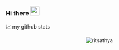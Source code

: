 ### Hi there <img src="https://media.giphy.com/media/hvRJCLFzcasrR4ia7z/giphy.gif" width="25px">

<!--
**ritsathya/ritsathya** is a ✨ _special_ ✨ repository because its `README.md` (this file) appears on your GitHub profile.

Here are some ideas to get you started:

- 🔭 I’m currently working on ...
- 🌱 I’m currently learning ...
- 👯 I’m looking to collaborate on ...
- 🤔 I’m looking for help with ...
- 💬 Ask me about ...
- 📫 How to reach me: ...
- 😄 Pronouns: ...
- ⚡ Fun fact: ...
-->

📈 my github stats

<p align="center"> <img src="https://github-readme-stats.vercel.app/api?username=ritsathya&show_icons=true&theme=transparent" alt="ritsathya" />
